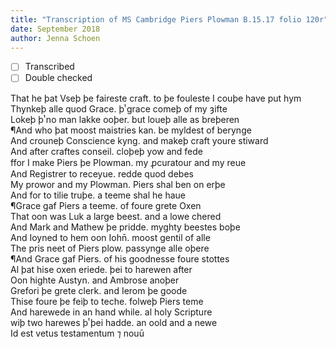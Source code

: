 ```yaml
---
title: "Transcription of MS Cambridge Piers Plowman B.15.17 folio 120r"
date: September 2018
author: Jenna Schoen
---
```

- [ ] Transcribed
- [ ] Double checked

That he þat Vseþ þe faireste craft. to þe fouleste I couþe have put hym  
Thynkeþ alle quod Grace. þͭ grace comeþ of my ȝifte  
Lokeþ þͭ no man lakke ooþer. but loueþ alle as breþeren  
¶And who þat moost maistries kan. be myldest of berynge  
And crouneþ Conscience kyng. and makeþ craft youre stiward  
And after craftes conseil. cloþeþ yow and fede  
ffor I make Piers þe Plowman. my ꝓcuratour and my reue  
And Registrer to receyue. redde quod debes  
My prowor and my Plowman. Piers shal ben on erþe  
And for to tilie truþe. a teeme shal he haue  
¶Grace gaf Piers a teeme. of foure grete Oxen  
That oon was Luk a large beest. and a lowe chered  
And Mark and Mathew þe pridde. myghty beestes boþe  
And Ioyned to hem oon Iohn̄. moost gentil of alle  
The pris neet of Piers plow. passynge alle oþere  
¶And Grace gaf Piers. of his goodnesse foure stottes  
Al þat hise oxen eriede. þei to harewen after  
Oon highte Austyn. and Ambrose anoþer  
Grefori þe grete clerk. and Ierom þe goode  
Thise foure þe feiþ to teche. folweþ Piers teme  
And harewede in an hand while. al holy Scripture  
wiþ two harewes þͭ þei hadde. an oold and a newe  
Id est vetus testamentum ⁊ nouū  
